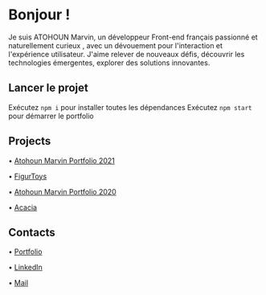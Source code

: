 # Bonjour !

Je suis ATOHOUN Marvin, un développeur Front-end français passionné et naturellement curieux , avec un dévouement pour l'interaction et l'expérience utilisateur. J'aime relever de nouveaux défis, découvrir les technologies émergentes, explorer des solutions innovantes.

## Lancer le projet

Exécutez `npm i` pour installer toutes les dépendances
Exécutez `npm start` pour démarrer le portfolio

## Projects

• [Atohoun Marvin Portfolio 2021](https://atohoun-marvin.fr/)

• [FigurToys](https://github.com/matohoundev/Wordpress-FigurToys)

• [Atohoun Marvin Portfolio 2020](https://github.com/matohoundev/Portfolio-2020)

• [Acacia](https://github.com/matohoundev/Acacia)

## Contacts

• [Portfolio](https://atohoun-marvin.fr/)

• [LinkedIn](https://www.linkedin.com/in/marvin-atohoun)

• [Mail](matohoundev@gmail.com)
